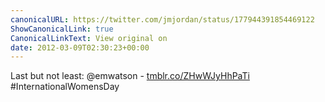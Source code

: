 ```yaml
---
canonicalURL: https://twitter.com/jmjordan/status/177944391854469122
ShowCanonicalLink: true
CanonicalLinkText: View original on
date: 2012-03-09T02:30:23+00:00
---
```

Last but not least: @emwatson -  [tmblr.co/ZHwWJyHhPaTi](http://tmblr.co/ZHwWJyHhPaTi) #InternationalWomensDay